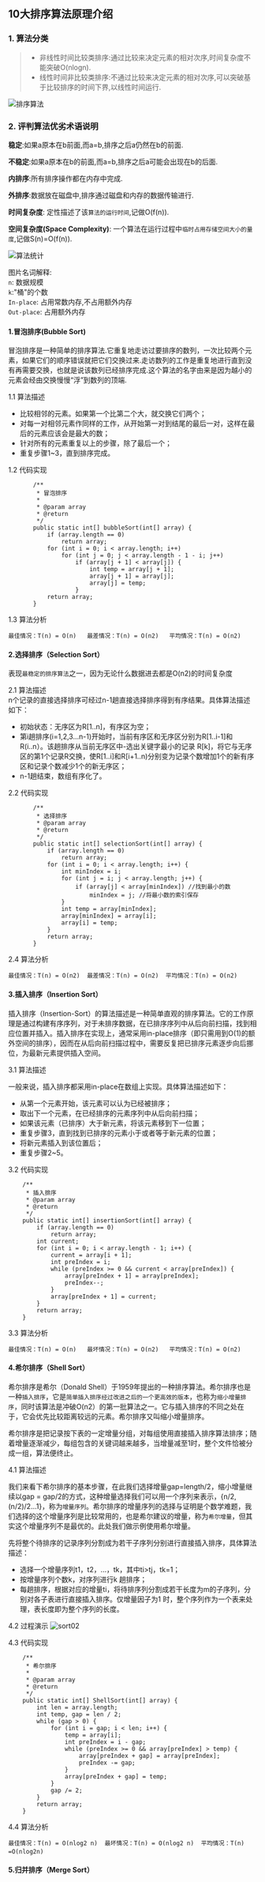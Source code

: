 ## 10大排序算法原理介绍

### 1. 算法分类 
> + 非线性时间比较类排序:通过比较来决定元素的相对次序,时间复杂度不能突破O(nlogn). 
> + 线性时间非比较类排序:不通过比较来决定元素的相对次序,可以突破基于比较排序的时间下界,以线性时间运行.

![排序算法](/postImg/sort.png)

### 2. 评判算法优劣术语说明

**稳定**:如果a原本在b前面,而a=b,排序之后a仍然在b的前面.

**不稳定**:如果a原本在b的前面,而a=b,排序之后a可能会出现在b的后面.

**内排序**:所有排序操作都在内存中完成.

**外排序**:数据放在磁盘中,排序通过磁盘和内存的数据传输进行.

**时间复杂度**: 定性描述了该`算法的运行时间`,记做O(f(n)).

**空间复杂度(Space Complexity)**: 一个算法在运行过程中`临时占用存储空间大小的量度`,记做S(n)=O(f(n)).

![算法统计](/postImg/sort01.jpg)

图片名词解释:<br>
`n`: 数据规模 <br>
`k`:"桶"的个数 <br>
`In-place`: 占用常数内存,不占用额外内存 <br>
`Out-place`: 占用额外内存 <br>

#### 1.冒泡排序(Bubble Sort)
冒泡排序是一种简单的排序算法.它重复地走访过要排序的数列，一次比较两个元素，如果它们的顺序错误就把它们交换过来.走访数列的工作是重复地进行直到没有再需要交换，也就是说该数列已经排序完成.这个算法的名字由来是因为越小的元素会经由交换慢慢“浮”到数列的顶端.

1.1 算法描述
 + 比较相邻的元素。如果第一个比第二个大，就交换它们两个；
 + 对每一对相邻元素作同样的工作，从开始第一对到结尾的最后一对，这样在最后的元素应该会是最大的数；
 + 针对所有的元素重复以上的步骤，除了最后一个；
 + 重复步骤1~3，直到排序完成。
 
1.2 代码实现
```
       /**
        * 冒泡排序
        *
        * @param array
        * @return
        */
       public static int[] bubbleSort(int[] array) {
           if (array.length == 0)
               return array;
           for (int i = 0; i < array.length; i++)
               for (int j = 0; j < array.length - 1 - i; j++)
                   if (array[j + 1] < array[j]) {
                       int temp = array[j + 1];
                       array[j + 1] = array[j];
                       array[j] = temp;
                   }
           return array;
       }
``` 
 
1.3 算法分析

`最佳情况：T(n) = O(n)   最差情况：T(n) = O(n2)   平均情况：T(n) = O(n2)` 

#### 2.选择排序（Selection Sort）

表现`最稳定的排序算法`之一，因为无论什么数据进去都是O(n2)的时间复杂度
 
2.1 算法描述<br>
n个记录的直接选择排序可经过n-1趟直接选择排序得到有序结果。具体算法描述如下：<br>
 + 初始状态：无序区为R[1..n]，有序区为空；
 + 第i趟排序(i=1,2,3…n-1)开始时，当前有序区和无序区分别为R[1..i-1]和R(i..n）。该趟排序从当前无序区中-选出关键字最小的记录 R[k]，将它与无序区的第1个记录R交换，使R[1..i]和R[i+1..n)分别变为记录个数增加1个的新有序区和记录个数减少1个的新无序区；
 + n-1趟结束，数组有序化了。 

2.2 代码实现<br>
```  
       /**
        * 选择排序
        * @param array
        * @return
        */
       public static int[] selectionSort(int[] array) {
           if (array.length == 0)
               return array;
           for (int i = 0; i < array.length; i++) {
               int minIndex = i;
               for (int j = i; j < array.length; j++) {
                   if (array[j] < array[minIndex]) //找到最小的数
                       minIndex = j; //将最小数的索引保存
               }
               int temp = array[minIndex];
               array[minIndex] = array[i];
               array[i] = temp;
           }
           return array;
       }
```
2.4 算法分析

`最佳情况：T(n) = O(n2)  最差情况：T(n) = O(n2)  平均情况：T(n) = O(n2)`
 
#### 3.插入排序（Insertion Sort）

插入排序（Insertion-Sort）的算法描述是一种简单直观的排序算法。它的工作原理是通过构建有序序列，对于未排序数据，在已排序序列中从后向前扫描，找到相应位置并插入。插入排序在实现上，通常采用in-place排序（即只需用到O(1)的额外空间的排序），因而在从后向前扫描过程中，需要反复把已排序元素逐步向后挪位，为最新元素提供插入空间。

3.1 算法描述

一般来说，插入排序都采用in-place在数组上实现。具体算法描述如下：

+ 从第一个元素开始，该元素可以认为已经被排序；
+ 取出下一个元素，在已经排序的元素序列中从后向前扫描；
+ 如果该元素（已排序）大于新元素，将该元素移到下一位置；
+ 重复步骤3，直到找到已排序的元素小于或者等于新元素的位置；
+ 将新元素插入到该位置后；
+ 重复步骤2~5。 

3.2 代码实现

```$xslt
    /**
     * 插入排序
     * @param array
     * @return
     */
    public static int[] insertionSort(int[] array) {
        if (array.length == 0)
            return array;
        int current;
        for (int i = 0; i < array.length - 1; i++) {
            current = array[i + 1];
            int preIndex = i;
            while (preIndex >= 0 && current < array[preIndex]) {
                array[preIndex + 1] = array[preIndex];
                preIndex--;
            }
            array[preIndex + 1] = current;
        }
        return array;
    }
```

3.3 算法分析

`最佳情况：T(n) = O(n)   最坏情况：T(n) = O(n2)   平均情况：T(n) = O(n2)`
 
#### 4.希尔排序（Shell Sort） 

希尔排序是希尔（Donald Shell）于1959年提出的一种排序算法。希尔排序也是一种`插入排序`，它是`简单插入排序经过改进之后的一个更高效的版本`，也称为`缩小增量排序`，同时该算法是冲破O(n2）的第一批算法之一。它与插入排序的不同之处在于，它会优先比较距离较远的元素。希尔排序又叫缩小增量排序。

希尔排序是把记录按下表的一定增量分组，对每组使用直接插入排序算法排序；随着增量逐渐减少，每组包含的关键词越来越多，当增量减至1时，整个文件恰被分成一组，算法便终止。


4.1 算法描述

我们来看下希尔排序的基本步骤，在此我们选择增量gap=length/2，缩小增量继续以gap = gap/2的方式，这种增量选择我们可以用一个序列来表示，{n/2,(n/2)/2...1}，称为`增量序列`。希尔排序的增量序列的选择与证明是个数学难题，我们选择的这个增量序列是比较常用的，也是希尔建议的增量，称为`希尔增量`，但其实这个增量序列不是最优的。此处我们做示例使用希尔增量。

先将整个待排序的记录序列分割成为若干子序列分别进行直接插入排序，具体算法描述：

+ 选择一个增量序列t1，t2，…，tk，其中ti>tj，tk=1；
+ 按增量序列个数k，对序列进行k 趟排序；
+ 每趟排序，根据对应的增量ti，将待排序列分割成若干长度为m的子序列，分别对各子表进行直接插入排序。仅增量因子为1 时，整个序列作为一个表来处理，表长度即为整个序列的长度。

4.2 过程演示
 ![sort02](/postImg/sort02.jpg)

4.3 代码实现
```$xslt
    /**
     * 希尔排序
     *
     * @param array
     * @return
     */
    public static int[] ShellSort(int[] array) {
        int len = array.length;
        int temp, gap = len / 2;
        while (gap > 0) {
            for (int i = gap; i < len; i++) {
                temp = array[i];
                int preIndex = i - gap;
                while (preIndex >= 0 && array[preIndex] > temp) {
                    array[preIndex + gap] = array[preIndex];
                    preIndex -= gap;
                }
                array[preIndex + gap] = temp;
            }
            gap /= 2;
        }
        return array;
    }
```
4.4 算法分析

`最佳情况：T(n) = O(nlog2 n)  最坏情况：T(n) = O(nlog2 n)  平均情况：T(n) =O(nlog2n)　`

#### 5.归并排序（Merge Sort）
